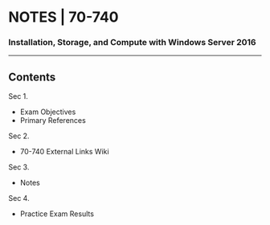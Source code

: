 # NOTES | 70-740
### Installation, Storage, and Compute with Windows Server 2016
__________________________________________________________________________________________________________________________________________

## Contents
Sec 1.
* Exam Objectives
* Primary References

Sec 2. 
* 70-740 External Links Wiki

Sec 3. 
* Notes

Sec 4. 
* Practice Exam Results
